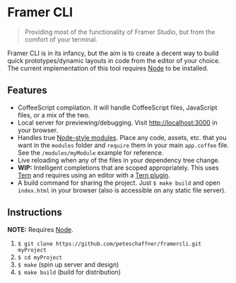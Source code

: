 # Framer CLI

> Providing most of the functionality of Framer Studio, but from the comfort of
> your terminal.

Framer CLI is in its infancy, but the aim is to create a decent way to build
quick prototypes/dynamic layouts in code from the editor of your choice. The
current implementation of this tool requires [Node][1] to be installed.

## Features

- CoffeeScript compilation. It will handle CoffeeScript files, JavaScript files,
or a mix of the two.
- Local server for previewing/debugging. Visit
[http://localhost:3000](http://localhost:3000) in your browser.
- Handles true [Node-style modules][2]. Place any code, assets, etc. that you
want in the `modules` folder and `require` them in your main `app.coffee` file.
See the `/modules/myModule` example for reference.
- Live reloading when any of the files in your dependency tree change.
- **WIP:** Intelligent completions that are scoped appropriately. This uses
[Tern][3] and requires using an editor with a [Tern plugin][4].
- A build command for sharing the project. Just `$ make build` and open
`index.html` in your browser (also is accessible on any static file server).

## Instructions

**NOTE:** Requires [Node][1].

1. `$ git clone https://github.com/peteschaffner/framercli.git myProject`
2. `$ cd myProject`
3. `$ make` (spin up server and design)
4. `$ make build` (build for distribution)

[1]: https://nodejs.org/
[2]: https://nodejs.org/api/modules.html#modules_folders_as_modules
[3]: http://ternjs.net/
[4]: http://ternjs.net/#plugins
